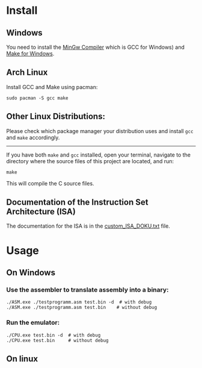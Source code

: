 # Install
## Windows
You need to install the [MinGw Compiler](https://www.mingw-w64.org/) which is GCC for Windows) and [Make for Windows](https://gnuwin32.sourceforge.net/packages/make.htm).

## Arch Linux
Install GCC and Make using pacman:
```
sudo pacman -S gcc make
```

## Other Linux Distributions:
Please check which package manager your distribution uses and install `gcc` and `make` accordingly.


------------------------------

If you have both `make` and `gcc` installed, open your terminal, navigate to the directory where the source files of this project are located, and run:

```
make
```

This will compile the C source files.

## Documentation of the Instruction Set Architecture (ISA)
The documentation for the ISA is in the [custom_ISA_DOKU.txt](custom_ISA_DOKU.txt) file.

# Usage
## On Windows
### Use the assembler to translate assembly into a binary:
```
./ASM.exe ./testprogramm.asm test.bin -d  # with debug
./ASM.exe ./testprogramm.asm test.bin    # without debug
```

### Run the emulator:
```
./CPU.exe test.bin -d  # with debug
./CPU.exe test.bin     # without debug
```

## On linux
